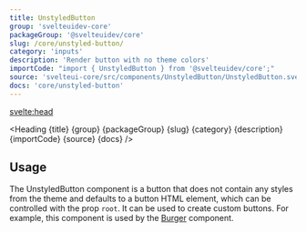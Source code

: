 ```yaml
---
title: UnstyledButton
group: 'svelteuidev-core'
packageGroup: '@svelteuidev/core'
slug: /core/unstyled-button/
category: 'inputs'
description: 'Render button with no theme colors'
importCode: "import { UnstyledButton } from '@svelteuidev/core';"
source: 'svelteui-core/src/components/UnstyledButton/UnstyledButton.svelte'
docs: 'core/unstyled-button'
---
```


<script lang="ts">
  import { Demo, UnstyledButtonDemos } from '@svelteuidev/demos';
	import { Heading } from "$lib/components";
  import { base } from '$app/paths';
</script>

<svelte:head>

  <title>{title} - SvelteUI</title>
</svelte:head>

<Heading {title} {group} {packageGroup} {slug} {category} {description} {importCode} {source} {docs} />

## Usage

The UnstyledButton component is a button that does not contain any styles from the theme and defaults to a button HTML element, which can be controlled with the prop `root`. It can be used to create custom buttons. For example, this component is used by the [Burger]({base}/core/burger) component.

<Demo demo={UnstyledButtonDemos.usage} />
